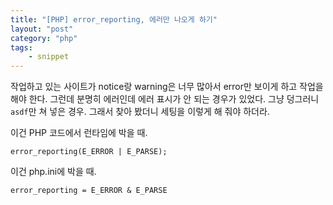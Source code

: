 ```yaml
---
title: "[PHP] error_reporting, 에러만 나오게 하기"
layout: "post"
category: "php"
tags: 
    - snippet
---
```


작업하고 있는 사이트가 notice랑 warning은 너무 많아서 error만 보이게 하고 작업을 해야 한다. 그런데 분명히 에러인데 에러 표시가 안 되는 경우가 있었다. 그냥 덩그러니 `asdf`만 쳐 넣은 경우. 그래서 찾아 봤더니 세팅을 이렇게 해 줘야 하더라.

이건 PHP 코드에서 런타임에 박을 때. 

	error_reporting(E_ERROR | E_PARSE);

이건 php.ini에 박을 때.

    error_reporting = E_ERROR & E_PARSE